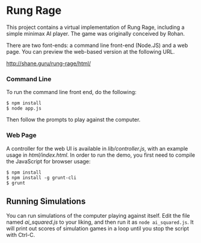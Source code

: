 Rung Rage
=========

This project contains a virtual implementation of Rung Rage, including a simple minimax AI player.  The game was originally conceived by Rohan.

There are two font-ends: a command line front-end (Node.JS) and a web page.  You can preview the web-based version at the following URL.

http://shane.guru/rung-rage/html/

### Command Line

To run the command line front end, do the following:

	$ npm install
	$ node app.js

Then follow the prompts to play against the computer.

### Web Page

A controller for the web UI is available in *lib/controller.js*, with an example usage in *html/index.html*.  In order to run the demo, you first need to compile the JavaScript for browser usage:

	$ npm install
	$ npm install -g grunt-cli
	$ grunt

## Running Simulations

You can run simulations of the computer playing against itself.  Edit the file named *ai_squared.js* to your liking, and then run it as `node ai_squared.js`.  It will print out scores of simulation games in a loop until you stop the script with Ctrl-C.
